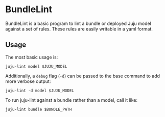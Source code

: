 # BundleLint

BundleLint is a basic program to lint a bundle or deployed Juju model against a set of rules. These rules are easily writable in a yaml format.

## Usage

The most basic usage is:

    juju-lint model $JUJU_MODEL

Additionally, a `debug` flag (`-d`) can be passed to the base command to add more verbose output:

    juju-lint -d model $JUJU_MODEL

To run juju-lint against a bundle rather than a model, call it like:

    juju-lint bundle $BUNDLE_PATH

